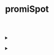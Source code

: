 # promiSpot

<br/><br/>

<details>
<summary><b></b></summary>
<div markdown="1">

</div>
</details>

<br/>

<details>
<summary><b></b></summary>
<div markdown="1">

</div>
</details>





